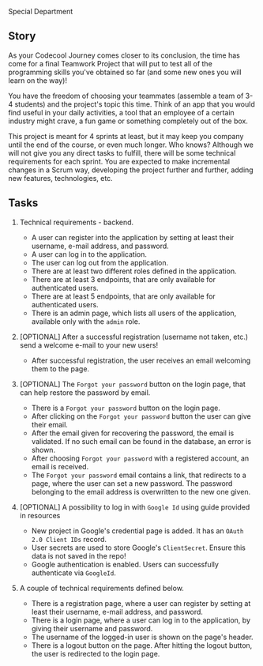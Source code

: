 Special Department

## Story

As your Codecool Journey comes closer to its conclusion, the time has come for a final Teamwork Project that will put to test all of the programming skills you've obtained so far (and some new ones you will learn on the way)!

You have the freedom of choosing your teammates (assemble a team of 3-4 students) and the project's topic this time. Think of an app that you would find useful in your daily activities, a tool that an employee of a certain industry might crave, a fun game or something completely out of the box.

This project is meant for 4 sprints at least, but it may keep you company until the end of the course, or even much longer. Who knows? Although we will not give you any direct tasks to fulfill, there will be some technical requirements for each sprint. You are expected to make incremental changes in a Scrum way, developing the project further and further, adding new features, technologies, etc.

## Tasks

1. Technical requirements - backend.
    - A user can register into the application by setting at least their username, e-mail address, and password.
    - A user can log in to the application.
    - The user can log out from the application.
    - There are at least two different roles defined in the application.
    - There are at least 3 endpoints, that are only available for authenticated users.
    - There are at least 5 endpoints, that are only available for authenticated users.
    - There is an admin page, which lists all users of the application, available only with the `admin` role.

2. [OPTIONAL] After a successful registration (username not taken, etc.) send a welcome e-mail to your new users!
    - After successful registration, the user receives an email welcoming them to the page.

3. [OPTIONAL] The `Forgot your password` button on the login page, that can help restore the password by email.
    - There is a `Forgot your password` button on the login page.
    - After clicking on the `Forgot your password` button the user can give their email.
    - After the email given for recovering the password, the email is validated. If no such email can be found in the database, an error is shown.
    - After choosing `Forgot your password` with a registered account, an email is received.
    - The `Forgot your password` email contains a link, that redirects to a page, where the user can set a new password. The password belonging to the email address is overwritten to the new one given.

4. [OPTIONAL] A possibility to log in with `Google Id` using guide provided in resources
    - New project in Google's credential page is added. It has an `OAuth 2.0 Client IDs` record.
    - User secrets are used to store Google's `ClientSecret`. Ensure this data is not saved in the repo!
    - Google authentication is enabled. Users can successfully authenticate via `GoogleId`.

5. A couple of technical requirements defined below.
    - There is a registration page, where a user can register by setting at least their username, e-mail address, and password.
    - There is a login page, where a user can log in to the application, by giving their username and password.
    - The username of the logged-in user is shown on the page's header.
    - There is a logout button on the page. After hitting the logout button, the user is redirected to the login page.

